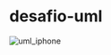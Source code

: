 # desafio-uml

![uml_iphone](https://github.com/user-attachments/assets/064d2d11-c2b2-486b-9c4e-0c0be75940f4)
